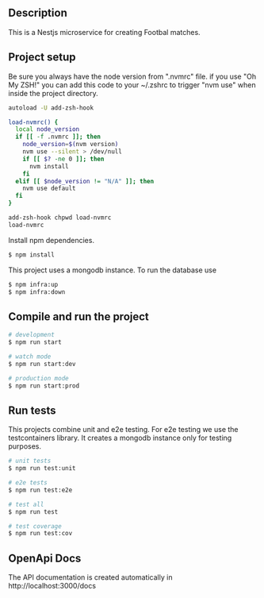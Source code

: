 ## Description

This is a Nestjs microservice for creating Footbal matches.

## Project setup

Be sure you always have the node version from ".nvmrc" file. if you use "Oh My ZSH!" you can add this code to your ~/.zshrc to trigger "nvm use" when inside the project directory.

```bash
autoload -U add-zsh-hook

load-nvmrc() {
  local node_version
  if [[ -f .nvmrc ]]; then
    node_version=$(nvm version)
    nvm use --silent > /dev/null
    if [[ $? -ne 0 ]]; then
      nvm install
    fi
  elif [[ $node_version != "N/A" ]]; then
    nvm use default
  fi
}

add-zsh-hook chpwd load-nvmrc
load-nvmrc
```

Install npm dependencies.

```bash
$ npm install
```

This project uses a mongodb instance. To run the database use

```bash
$ npm infra:up
$ npm infra:down
```

## Compile and run the project

```bash
# development
$ npm run start

# watch mode
$ npm run start:dev

# production mode
$ npm run start:prod
```

## Run tests

This projects combine unit and e2e testing. For e2e testing we use the testcontainers library. It creates a mongodb instance only for testing purposes.

```bash
# unit tests
$ npm run test:unit

# e2e tests
$ npm run test:e2e

# test all
$ npm run test

# test coverage
$ npm run test:cov
```

## OpenApi Docs

The API documentation is created automatically in http://localhost:3000/docs